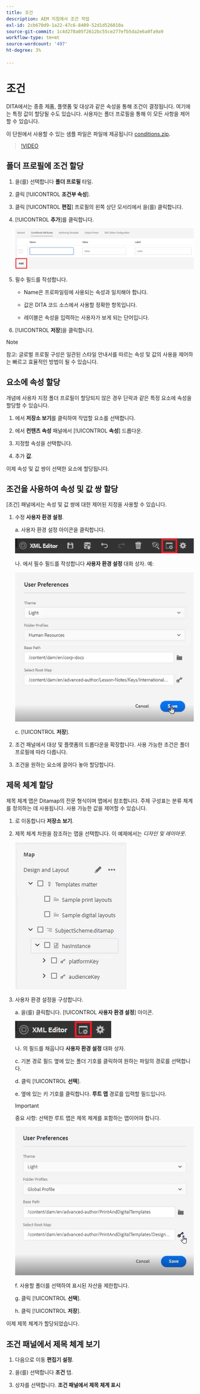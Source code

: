 ```yaml
---
title: 조건
description: AEM 지침에서 조건 작업
exl-id: 2cb670d9-1a22-47c6-8409-52d1d526010a
source-git-commit: 1c4d278a05f2612bc55ce277efb5da2e6a0fa9a9
workflow-type: tm+mt
source-wordcount: '497'
ht-degree: 3%

---
```


# 조건

DITA에서는 종종 제품, 플랫폼 및 대상과 같은 속성을 통해 조건이 결정됩니다. 여기에는 특정 값이 할당될 수도 있습니다. 사용자는 폴더 프로필을 통해 이 모든 사항을 제어할 수 있습니다.

이 단원에서 사용할 수 있는 샘플 파일은 파일에 제공됩니다 [conditions.zip](assets/conditions.zip).

>[!VIDEO](https://video.tv.adobe.com/v/342755?quality=12&learn=on)

## 폴더 프로필에 조건 할당

1. 을(를) 선택합니다 **폴더 프로필** 타일.

2. 클릭 [!UICONTROL **조건부 속성**].

3. 클릭 [!UICONTROL **편집**] 프로필의 왼쪽 상단 모서리에서 을(를) 클릭합니다.

4. [!UICONTROL **추가**]&#x200B;를 클릭합니다.

   ![폴더 프로필의 조건](images/lesson-13/add-name.png)

5. 필수 필드를 작성합니다.

   - Name은 프로파일링에 사용되는 속성과 일치해야 합니다.

   - 값은 DITA 코드 소스에서 사용할 정확한 항목입니다.

   - 레이블은 속성을 입력하는 사용자가 보게 되는 단어입니다.

6. [!UICONTROL **저장**]&#x200B;을 클릭합니다.

>[!NOTE]
>
>참고: 글로벌 프로필 구성은 일관된 스타일 안내서를 따르는 속성 및 값의 사용을 제어하는 빠르고 효율적인 방법이 될 수 있습니다.

## 요소에 속성 할당

개념에 사용자 지정 폴더 프로필이 할당되지 않은 경우 단락과 같은 특정 요소에 속성을 할당할 수 있습니다.

1. 에서 **저장소 보기**&#x200B;를 클릭하여 작업할 요소를 선택합니다.

2. 에서 **컨텐츠 속성** 패널에서 [!UICONTROL **속성**] 드롭다운.

3. 지정할 속성을 선택합니다.

4. 추가 **값**.

이제 속성 및 값 쌍이 선택한 요소에 할당됩니다.

## 조건을 사용하여 속성 및 값 쌍 할당

[조건] 패널에서는 속성 및 값 쌍에 대한 제어된 지정을 사용할 수 있습니다.

1. 수정 **사용자 환경 설정**.

   a. 사용자 환경 설정 아이콘을 클릭합니다.

   ![사용자 환경 설정 아이콘](images/lesson-13/user-prefs-icon.png)

   나. 에서 필수 필드를 작성합니다 **사용자 환경 설정** 대화 상자. 예:

   ![사용자 환경 설정](images/lesson-13/user-preferences.png)

   c. [!UICONTROL **저장**].

2. 조건 패널에서 대상 및 플랫폼의 드롭다운을 확장합니다. 사용 가능한 조건은 폴더 프로필에 따라 다릅니다.

3. 조건을 원하는 요소에 끌어다 놓아 할당합니다.

## 제목 체계 할당

제목 체계 맵은 Ditamap의 전문 형식이며 맵에서 참조합니다. 주제 구성표는 분류 체계를 정의하는 데 사용됩니다. 사용 가능한 값을 제어할 수 있습니다.

1. 로 이동합니다 **저장소 보기**.

2. 제목 체계 차원을 참조하는 맵을 선택합니다. 이 예제에서는 _디자인 및 레이아웃_.

   ![사용자 환경 설정](images/lesson-13/subject-scheme-map.png)

3. 사용자 환경 설정을 구성합니다.

   a. 을(를) 클릭합니다. [!UICONTROL **사용자 환경 설정**] 아이콘.

   ![사용자 환경 설정](images/lesson-13/user-prefs-icon-2.png)

   나. 의 필드를 채웁니다 **사용자 환경 설정** 대화 상자.

   c. 기본 경로 필드 옆에 있는 폴더 기호를 클릭하여 원하는 파일의 경로를 선택합니다.

   d. 클릭 [!UICONTROL **선택**].

   e. 옆에 있는 키 기호를 클릭합니다. **루트 맵** 경로를 입력할 필드입니다.

   >[!IMPORTANT]
   >
   >중요 사항: 선택한 루트 맵은 제목 체계를 포함하는 맵이어야 합니다.

   ![사용자 환경 설정](images/lesson-13/user-preferences-2.png)

   f. 사용할 폴더를 선택하여 표시된 자산을 제한합니다.

   g. 클릭 [!UICONTROL **선택**].

   h. 클릭 [!UICONTROL **저장**].

이제 제목 체계가 할당되었습니다.

## 조건 패널에서 제목 체계 보기

1. 다음으로 이동 **편집기 설정**.

2. 을(를) 선택합니다 **조건** 탭.

3. 상자를 선택합니다. **조건 패널에서 제목 체계 표시**
